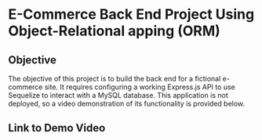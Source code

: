 # E-Commerce Back End Project Using Object-Relational apping (ORM)

## Objective

The objective of this project is to build the back end for a fictional e-commerce site. It requires configuring a working Express.js API to use Sequelize to interact with a MySQL database. This application is not deployed, so a video demonstration of its functionality is provided below.

## Link to Demo Video